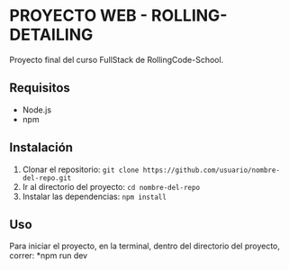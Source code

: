 # PROYECTO WEB - ROLLING-DETAILING

Proyecto final del curso FullStack de RollingCode-School.

## Requisitos

* Node.js
* npm

## Instalación

1. Clonar el repositorio: `git clone https://github.com/usuario/nombre-del-repo.git`
2. Ir al directorio del proyecto: `cd nombre-del-repo`
3. Instalar las dependencias: `npm install`

## Uso

Para iniciar el proyecto, en la terminal, dentro del directorio del proyecto, correr:
*npm run dev
